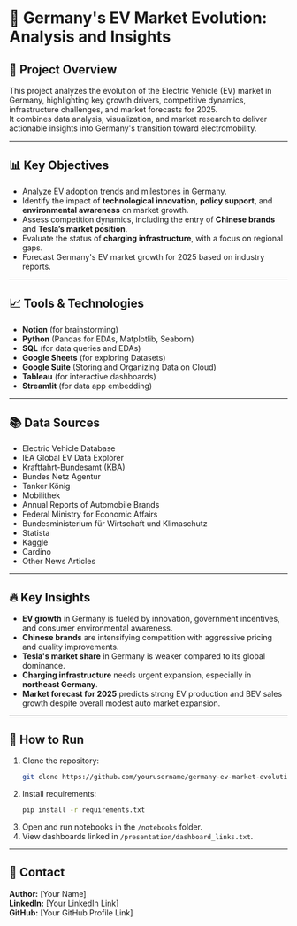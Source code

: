 # 🚗 Germany's EV Market Evolution: Analysis and Insights

## 📄 Project Overview
This project analyzes the evolution of the Electric Vehicle (EV) market in Germany, highlighting key growth drivers, competitive dynamics, infrastructure challenges, and market forecasts for 2025.  
It combines data analysis, visualization, and market research to deliver actionable insights into Germany's transition toward electromobility.

---

## 📊 Key Objectives
- Analyze EV adoption trends and milestones in Germany.
- Identify the impact of **technological innovation**, **policy support**, and **environmental awareness** on market growth.
- Assess competition dynamics, including the entry of **Chinese brands** and **Tesla’s market position**.
- Evaluate the status of **charging infrastructure**, with a focus on regional gaps.
- Forecast Germany's EV market growth for 2025 based on industry reports.


---

## 📈 Tools & Technologies
- **Notion** (for brainstorming)
- **Python** (Pandas for EDAs, Matplotlib, Seaborn)
- **SQL** (for data queries and EDAs)
- **Google Sheets** (for exploring Datasets)
- **Google Suite** (Storing and Organizing Data on Cloud)
- **Tableau** (for interactive dashboards)
- **Streamlit** (for data app embedding)

---

## 📚 Data Sources
- Electric Vehicle Database
- IEA Global EV Data Explorer
- Kraftfahrt-Bundesamt (KBA)
- Bundes Netz Agentur
- Tanker König
- Mobilithek
- Annual Reports of Automobile Brands
- Federal Ministry for Economic Affairs
- Bundesministerium für Wirtschaft und Klimaschutz
- Statista
- Kaggle
- Cardino
- Other News Articles 

---

## 🔥 Key Insights
- **EV growth** in Germany is fueled by innovation, government incentives, and consumer environmental awareness.
- **Chinese brands** are intensifying competition with aggressive pricing and quality improvements.
- **Tesla's market share** in Germany is weaker compared to its global dominance.
- **Charging infrastructure** needs urgent expansion, especially in **northeast Germany**.
- **Market forecast for 2025** predicts strong EV production and BEV sales growth despite overall modest auto market expansion.

---

## 🚀 How to Run
1. Clone the repository:
   ```bash
   git clone https://github.com/yourusername/germany-ev-market-evolution.git
   ```
2. Install requirements:
   ```bash
   pip install -r requirements.txt
   ```
3. Open and run notebooks in the `/notebooks` folder.
4. View dashboards linked in `/presentation/dashboard_links.txt`.

---

## 🤝 Contact
**Author:** [Your Name]  
**LinkedIn:** [Your LinkedIn Link]  
**GitHub:** [Your GitHub Profile Link]

